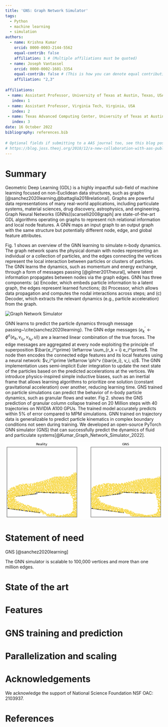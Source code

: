```yaml
---
title: 'GNS: Graph Network Simulator'
tags:
  - Python
  - machine learning
  - simulation
authors:
  - name: Krishna Kumar
    orcid: 0000-0003-2144-5562
    equal-contrib: false
    affiliation: 1 # (Multiple affiliations must be quoted)
  - name: Joseph Vantassel
    orcid: 0000-0002-1601-3354
    equal-contrib: false # (This is how you can denote equal contributions between multiple authors)
    affiliation: "2,3"

affiliations:
 - name: Assistant Professor, University of Texas at Austin, Texas, USA
   index: 1
 - name: Assistant Professor, Virginia Tech, Virginia, USA
   index: 2
 - name: Texas Advanced Computing Center, University of Texas at Austin, Texas, USA
   index: 3
date: 16 October 2022
bibliography: references.bib

# Optional fields if submitting to a AAS journal too, see this blog post:
# https://blog.joss.theoj.org/2018/12/a-new-collaboration-with-aas-publishing
---
```


# Summary

Geometric Deep Learning (GDL) is a highly impactful sub-field of machine learning focused on non-Euclidean data structures, such as graphs [@sanchez2020learning,@battaglia2018relational].  Graphs are powerful data representations of many real-world applications, including particulate systems, material sciences, drug discovery, astrophysics, and engineering.  Graph Neural Networks (GNNs)[scarselli2008graph] are state-of-the-art GDL algorithms operating on graphs to represent rich relational information and local node features.  A GNN maps an input graph to an output graph with the same structure but potentially different node, edge, and global feature attributes.  

Fig. 1 shows an overview of the GNN learning to simulate n-body dynamics.  The graph network spans the physical domain with nodes representing an individual or a collection of particles, and the edges connecting the vertices represent the local interaction between particles or clusters of particles.  The GNN learns the dynamics, such as momentum and energy exchange, through a form of messages passing [@gilmer2017neural], where latent information propagates between nodes via the graph edges.  GNN has three components: (a) Encoder, which embeds particle information to a latent graph, the edges represent learned functions; (b) Processor, which allows data propagation and computes the nodal interactions across steps; and (c) Decoder, which extracts the relevant dynamics (e.g., particle acceleration) from the graph. 

![Graph Network Simulator](gnn.png)


GNN learns to predict the particle dynamics through message passing~\cite{sanchez2020learning}.  The GNN edge messages  ($e^\prime_k \leftarrow \phi^e(e_k, v_{r_k}, v_{s_k}, u)$) are a learned linear combination of the true forces.  The edge messages are aggregated at every node exploiting the principle of superposition $\bar{e_i^\prime} \leftarrow \sum_{r_k = i} e_i^\prime$.  The node then encodes the connected edge features and its local features using a neural network: $v_i^\prime \leftarrow \phi^v (\bar{e_i}, v_i, u)$.  The GNN implementation uses semi-implicit Euler integration to update the next state of the particles based on the predicted accelerations at the vertices.  We introduce physics-inspired simple inductive biases, such as an inertial frame that allows learning algorithms to prioritize one solution (constant gravitational acceleration) over another, reducing learning time.  GNS trained on particle simulations can predict the behavior of n-body particle dynamics, such as granular flows and water.  Fig 2. shows the GNS prediction of granular column collapse trained on 20 Million steps with 40 trajectories on NVIDIA A100 GPUs.  The trained model accurately predicts within 5\% of error compared to MPM simulations.  GNN trained on trajectory data is generalizable to predict particle kinematics in complex boundary conditions not seen during training.  We developed an open-source PyTorch GNN simulator (GNS) that can successfully predict the dynamics of fluid and particulate systems[@Kumar_Graph_Network_Simulator_2022].

![GNS MPM prediction](figs/gns-mpm.png)

# Statement of need

GNS [@sanchez2020learning]

The GNN simulator is scalable to 100,000 vertices and more than one million edges.

# State of the art

# Features 

# GNS training and prediction

# Parallelization and scaling

# Acknowledgements

We acknowledge the support of National Science Foundation NSF OAC: 2103937.

# References